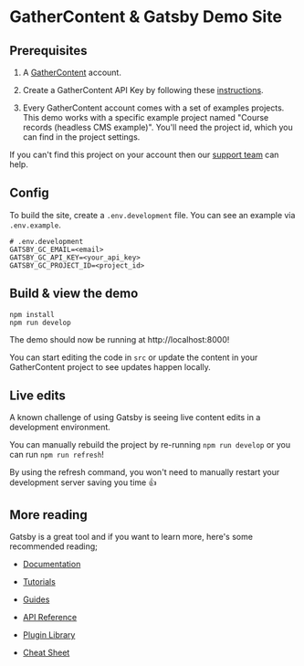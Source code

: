 # GatherContent & Gatsby Demo Site

## Prerequisites

1. A [GatherContent](https://gathercontent.com/) account.

2. Create a GatherContent API Key by following these [instructions](https://docs.gathercontent.com/reference#authentication).

3. Every GatherContent account comes with a set of examples projects. This demo works with a specific example project named "Course records (headless CMS example)". You'll need the project id, which you can find in the project settings.

If you can't find this project on your account then our [support team](https://gathercontent.com) can help.

## Config

To build the site, create a `.env.development` file. You can see an example via `.env.example`.

```shell
# .env.development
GATSBY_GC_EMAIL=<email>
GATSBY_GC_API_KEY=<your_api_key>
GATSBY_GC_PROJECT_ID=<project_id>
```

## Build & view the demo

```shell
npm install
npm run develop
```

The demo should now be running at http://localhost:8000! 

You can start editing the code in `src` or update the content in your GatherContent project to see updates happen locally.

## Live edits

A known challenge of using Gatsby is seeing live content edits in a development environment. 

You can manually rebuild the project by re-running `npm run develop` or you can run `npm run refresh`! 

By using the refresh command, you won't need to manually restart your development server saving you time 👍

## More reading

Gatsby is a great tool and if you want to learn more, here's some recommended reading;

- [Documentation](https://www.gatsbyjs.com/docs/?utm_source=starter&utm_medium=readme&utm_campaign=minimal-starter)

- [Tutorials](https://www.gatsbyjs.com/tutorial/?utm_source=starter&utm_medium=readme&utm_campaign=minimal-starter)

- [Guides](https://www.gatsbyjs.com/tutorial/?utm_source=starter&utm_medium=readme&utm_campaign=minimal-starter)

- [API Reference](https://www.gatsbyjs.com/docs/api-reference/?utm_source=starter&utm_medium=readme&utm_campaign=minimal-starter)

- [Plugin Library](https://www.gatsbyjs.com/plugins?utm_source=starter&utm_medium=readme&utm_campaign=minimal-starter)

- [Cheat Sheet](https://www.gatsbyjs.com/docs/cheat-sheet/?utm_source=starter&utm_medium=readme&utm_campaign=minimal-starter)
